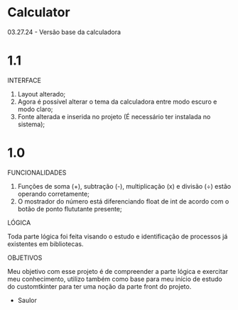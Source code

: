 # Calculator
03.27.24 - Versão base da calculadora

# 1.1
INTERFACE

  1. Layout alterado;
  2. Agora é possível alterar o tema da calculadora entre modo escuro e modo claro;
  3. Fonte alterada e inserida no projeto (É necessário ter instalada no sistema);


# 1.0
FUNCIONALIDADES

  1. Funções de soma (+), subtração (-), multiplicação (x) e divisão (÷) estão operando corretamente;
  2. O mostrador do número está diferenciando float de int de acordo com o botão de ponto flututante presente;

LÓGICA

  Toda parte lógica foi feita visando o estudo e identificação de processos já existentes em bibliotecas.

OBJETIVOS

  Meu objetivo com esse projeto é de compreender a parte lógica e exercitar meu conhecimento, utilizo também
  como base para meu início de estudo do customtkinter para ter uma noção da parte front do projeto.

- Saulor

